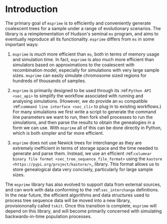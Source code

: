 # Introduction

The primary goal of ``msprime`` is to efficiently and conveniently
generate coalescent trees for a sample under a range of evolutionary
scenarios. The library is a reimplementation of Hudson's seminal
``ms`` program, and aims to eventually reproduce all its functionality.
``msprime`` differs from ``ms`` in some important ways:

1. ``msprime`` is *much* more efficient than ``ms``, both in terms of
   memory usage and simulation time. In fact, ``msprime`` is also
   much more efficient than simulators based on approximations to the
   coalescent with recombination model, especially for simulations
   with very large sample sizes. ``msprime`` can easily simulate
   chromosome sized regions for hundreds of thousands of samples.

2. ``msprime`` is primarily designed to be used through its
   :ref:`Python API <sec_api>` to simplify the workflow associated with
   running and analysing simulations. (However, we do provide an
   ``ms`` compatible :ref:`command line interface <sec_cli>` to
   plug in to existing workflows.) For many simulations we first
   write a script to generate the command line parameters we
   want to run, then fork shell processes to run the simulations,
   and then parse the results to obtain the genealogies in a form
   we can use. With ``msprime`` all of this can be done directly
   in Python, which is both simpler and far more efficient.

3. ``msprime`` does not use Newick trees for interchange as they
   are extremely inefficient in terms of storage space and the
   time needed to generate and parse them. Instead, we use an efficient
   :ref:`columnar binary file format <sec_tree_sequence_file_format>`
   using the `kastore <https://pypi.org/project/kastore/>`_ library.
   This format allows us to store genealogical data very concisely,
   particularly for large sample sizes.


The ``msprime`` library has also evolved to support data
from external sources, and can work with data conforming to
the :ref:`sec_interchange` definitions. In the near future, the
efficient algorithms and data structures used to process tree
sequence data will be moved into a new library, provisiononally
called ``tskit``. Once this transition is complete, ``msprime``
will depend on this library, and will become primarily concerned
with simulating backwards-in-time population processes.
